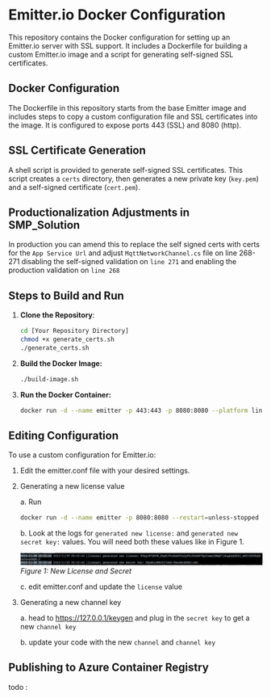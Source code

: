 # Emitter.io Docker Configuration

This repository contains the Docker configuration for setting up an Emitter.io server with SSL support. It includes a Dockerfile for building a custom Emitter.io image and a script for generating self-signed SSL certificates.

## Docker Configuration

The Dockerfile in this repository starts from the base Emitter image and includes steps to copy a custom configuration file and SSL certificates into the image. It is configured to expose ports 443 (SSL) and 8080 (http).

## SSL Certificate Generation

A shell script is provided to generate self-signed SSL certificates. This script creates a `certs` directory, then generates a new private key (`key.pem`) and a self-signed certificate (`cert.pem`).


## Productionalization Adjustments in SMP_Solution 
In production you can amend this to replace the self signed certs with certs for the `App Service Url` and adjust `MqttNetworkChannel.cs` file on line 268-271 disabling the self-signed validation on `line 271` and enabling the production validation on `line 268`

## Steps to Build and Run

1. **Clone the Repository**:

   ```bash
   cd [Your Repository Directory]
   chmod +x generate_certs.sh
   ./generate_certs.sh
   ```
2. **Build the Docker Image:**

    ```bash
    ./build-image.sh
    ```

3. **Run the Docker Container:**

    ```bash
    docker run -d --name emitter -p 443:443 -p 8080:8080 --platform linux/amd64 -e --restart=unless-stopped my-custom-emitter
    ```
## Editing Configuration

To use a custom configuration for Emitter.io:

1. Edit the emitter.conf file with your desired settings.

2. Generating a new license value

    a. Run 
    
    ```bash
    docker run -d --name emitter -p 8080:8080 --restart=unless-stopped emitter/server
    ```

    b. Look at the logs for `generated new license:` and `generated new secret key:` values. You will need both these values like in Figure 1.

    ![image](new-license.png)
    *Figure 1: New License and Secret*

    c. edit emitter.conf and update the `license` value
   
4. Generating a new channel key

    a. head to https://127.0.0.1/keygen and plug in the `secret key` to get a new `channel key` 

    b. update your code with the new `channel` and `channel key` 

## Publishing to Azure Container Registry 

todo : 
